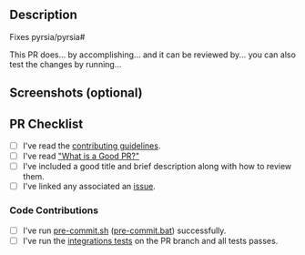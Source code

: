 <!--

Thank you for participating with our effort to build a more secure software supply chain.
Before submitting your Pull Request, please go over our check list.

-->

## Description

<!--

Try to fill in the following to help the reviewers dive into the pull request.
Explain the context and what changed.

-->

Fixes pyrsia/pyrsia#

This PR does... by accomplishing... and it can be reviewed by... you can also test the changes by running...

## Screenshots (optional)

## PR Checklist

<!-- Make certain you've done the following. -->

- [ ] I've read the [contributing guidelines](https://github.com/pyrsia/.github/blob/main/contributing.md).
- [ ] I've read ["What is a Good PR?"](https://github.com/pyrsia/pyrsia/blob/main/docs/community/get_involved/good_pr.md)
- [ ] I've included a good title and brief description along with how to review them.
- [ ] I've linked any associated an [issue](https://github.com/pyrsia/pyrsia/issues).

### Code Contributions

<!--

This section applies to code modifications, you may remove it otherwise.

Make sure your Pull Request will pass the CI/CD pipeline.
For a complete list of steps, check out the [developer PR guidlines](https://github.com/pyrsia/pyrsia/blob/main/docs/community/get_involved/submit_pr.md)!

-->

- [ ] I've run [pre-commit.sh](https://github.com/pyrsia/pyrsia/blob/main/pre-commit.sh) ([pre-commit.bat](https://github.com/pyrsia/pyrsia/blob/main/pre-commit.bat)) successfully.
- [ ] I've run the [integrations tests](https://github.com/pyrsia/pyrsia-integration-tests#how-to-set-up-and-run-the-tests)
on the PR branch and all tests passes.
